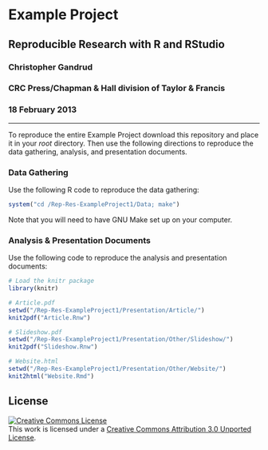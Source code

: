 # Example Project

## Reproducible Research with R and RStudio

### Christopher Gandrud

### CRC Press/Chapman & Hall division of Taylor & Francis

### 18 February 2013

---

To reproduce the entire Example Project download this repository and place it in your *root* directory. Then use the following directions to reproduce the data gathering, analysis, and presentation documents.

### Data Gathering

Use the following R code to reproduce the data gathering:


```r
system("cd /Rep-Res-ExampleProject1/Data; make")
```


Note that you will need to have GNU Make set up on your computer.

### Analysis & Presentation Documents

Use the following code to reproduce the analysis and presentation documents:


```r
# Load the knitr package
library(knitr)

# Article.pdf
setwd("/Rep-Res-ExampleProject1/Presentation/Article/")
knit2pdf("Article.Rnw")

# Slideshow.pdf
setwd("/Rep-Res-ExampleProject1/Presentation/Other/Slideshow/")
knit2pdf("Slideshow.Rnw")

# Website.html
setwd("/Rep-Res-ExampleProject1/Presentation/Other/Website/")
knit2html("Website.Rmd")
```

## License

<a rel="license" href="http://creativecommons.org/licenses/by/3.0/"><img alt="Creative Commons License" style="border-width:0" src="http://i.creativecommons.org/l/by/3.0/88x31.png" /></a><br />This work is licensed under a <a rel="license" href="http://creativecommons.org/licenses/by/3.0/">Creative Commons Attribution 3.0 Unported License</a>.

